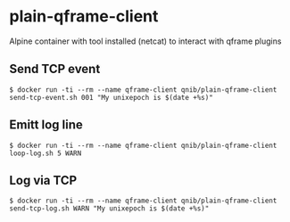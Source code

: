 # plain-qframe-client
Alpine container with tool installed (netcat) to interact with qframe plugins


## Send TCP event

```
$ docker run -ti --rm --name qframe-client qnib/plain-qframe-client send-tcp-event.sh 001 "My unixepoch is $(date +%s)"
```

## Emitt log line

```
$ docker run -ti --rm --name qframe-client qnib/plain-qframe-client loop-log.sh 5 WARN
```

## Log via TCP

```
$ docker run -ti --rm --name qframe-client qnib/plain-qframe-client send-tcp-log.sh WARN "My unixepoch is $(date +%s)"
```

